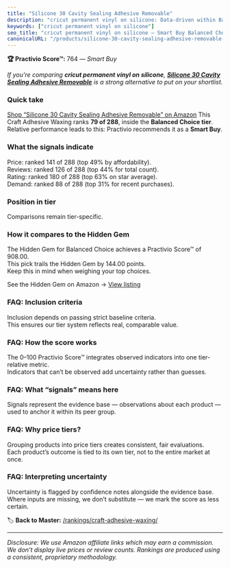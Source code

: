 ```yaml
---
title: "Silicone 30 Cavity Sealing Adhesive Removable"
description: "cricut permanent vinyl on silicone: Data-driven within Balanced Choice ranking using the Practivio Score™. Positioned by quality, value, demand, findability, m…"
keywords: ["cricut permanent vinyl on silicone"]
seo_title: "cricut permanent vinyl on silicone — Smart Buy Balanced Choice (2025)"
canonicalURL: "/products/silicone-30-cavity-sealing-adhesive-removable-B0CFPV1121/"
---
```


**🏆 Practivio Score™:** 764 — _Smart Buy_


*If you're comparing **cricut permanent vinyl on silicone**, **[Silicone 30 Cavity Sealing Adhesive Removable](https://www.amazon.com/dp/B0CFPV1121?tag=practivio-20)** is a strong alternative to put on your shortlist.*
### Quick take
[Shop “Silicone 30 Cavity Sealing Adhesive Removable” on Amazon](https://www.amazon.com/dp/B0CFPV1121?tag=practivio-20)
This Craft Adhesive Waxing ranks **79 of 288**, inside the **Balanced Choice tier**.  
Relative performance leads to this: Practivio recommends it as a **Smart Buy**.

### What the signals indicate
Price: ranked 141 of 288 (top 49% by affordability).  
Reviews: ranked 126 of 288 (top 44% for total count).  
Rating: ranked 180 of 288 (top 63% on star average).  
Demand: ranked 88 of 288 (top 31% for recent purchases).

### Position in tier
Comparisons remain tier-specific.

### How it compares to the Hidden Gem
The Hidden Gem for Balanced Choice achieves a Practivio Score™ of 908.00.  
This pick trails the Hidden Gem by 144.00 points.  
Keep this in mind when weighing your top choices.  

See the Hidden Gem on Amazon → [View listing](https://www.amazon.com/dp/B09Y67FY24?tag=practivio-20)

### FAQ: Inclusion criteria
Inclusion depends on passing strict baseline criteria.  
This ensures our tier system reflects real, comparable value.

### FAQ: How the score works
The 0–100 Practivio Score™ integrates observed indicators into one tier-relative metric.  
Indicators that can’t be observed add uncertainty rather than guesses.

### FAQ: What “signals” means here
Signals represent the evidence base — observations about each product — used to anchor it within its peer group.

### FAQ: Why price tiers?
Grouping products into price tiers creates consistent, fair evaluations.  
Each product’s outcome is tied to its own tier, not to the entire market at once.

### FAQ: Interpreting uncertainty
Uncertainty is flagged by confidence notes alongside the evidence base.  
Where inputs are missing, we don’t substitute — we mark the score as less certain.


🏷️ **Back to Master:** [/rankings/craft-adhesive-waxing/](/rankings/craft-adhesive-waxing/)

---
_Disclosure: We use Amazon affiliate links which may earn a commission. We don’t display live prices or review counts. Rankings are produced using a consistent, proprietary methodology._
